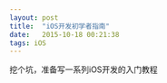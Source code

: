 ```yaml
---
layout: post
title:  "iOS开发初学者指南"
date:   2015-10-18 00:21:38
tags: iOS
---
```

挖个坑，准备写一系列iOS开发的入门教程
<!--more-->
